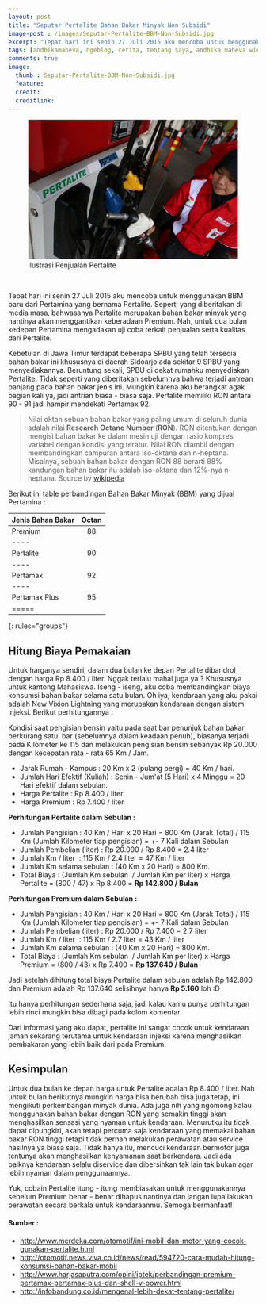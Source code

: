 ```yaml
---
layout: post
title: "Seputar Pertalite Bahan Bakar Minyak Non Subsidi"
image-post : /images/Seputar-Pertalite-BBM-Non-Subsidi.jpg
excerpt: "Tepat hari ini senin 27 Juli 2015 aku mencoba untuk menggunakan BBM baru dari Pertamina yang bernama Pertalite. Seperti yang diberitakan di media masa, bahwasanya Pertalite merupakan bahan bakar minyak yang nantinya akan menggantikan keberadaan Premium. Nah, untuk dua bulan kedepan Pertamina mengadakan uji coba terkait penjualan serta kualitas dari Pertalite."
tags: [andhikamaheva, ngeblog, cerita, tentang saya, andhika maheva wicaksono, programmer indonesia, pertalite, harga pertalite, andhikamaheva.com]
comments: true
image:
  thumb : Seputar-Pertalite-BBM-Non-Subsidi.jpg
  feature:
  credit:
  creditlink:
---
```

<figure>
	<img src="/images/Seputar-Pertalite-BBM-Non-Subsidi.jpg"/>
	<figcaption>Ilustrasi Penjualan Pertalite</figcaption>
</figure>
<br>

Tepat hari ini senin 27 Juli 2015 aku mencoba untuk menggunakan BBM baru dari Pertamina yang bernama Pertalite. Seperti yang diberitakan di media masa, bahwasanya Pertalite merupakan bahan bakar minyak yang nantinya akan menggantikan keberadaan Premium. Nah, untuk dua bulan kedepan Pertamina mengadakan uji coba terkait penjualan serta kualitas dari Pertalite.

Kebetulan di Jawa Timur terdapat beberapa SPBU yang telah tersedia bahan bakar ini khususnya di daerah Sidoarjo ada sekitar 9 SPBU yang menyediakannya. Beruntung sekali, SPBU di dekat rumahku menyediakan Pertalite. Tidak seperti yang diberitakan sebelumnya bahwa terjadi antrean panjang pada bahan bakar jenis ini. Mungkin karena aku berangkat agak pagian kali ya, jadi antrian biasa - biasa saja. Pertalite memiliki RON antara 90 - 91 jadi hampir mendekati Pertamax 92.

> Nilai oktan sebuah bahan bakar yang paling umum di seluruh dunia adalah nilai <b>Research Octane Number</b> (<b>RON</b>). RON ditentukan dengan mengisi bahan bakar ke dalam mesin uji dengan rasio kompresi variabel dengan kondisi yang teratur. Nilai RON diambil dengan membandingkan campuran antara iso-oktana dan n-heptana. Misalnya, sebuah bahan bakar dengan RON 88 berarti 88% kandungan bahan bakar itu adalah iso-oktana dan 12%-nya n-heptana.
Source by [wikipedia](https://id.wikipedia.org/wiki/Oktan)


Berikut ini table perbandingan Bahan Bakar Minyak (BBM) yang dijual Pertamina :

| Jenis Bahan Bakar | Octan |
|:--------|:-------:|
| Premium   | 88   |
|----
| Pertalite   | 90   |
|----
| Pertamax   | 92   |
|----
| Pertamax Plus   | 95   |
|=====
{: rules="groups"}


## Hitung Biaya Pemakaian

Untuk harganya sendiri, dalam dua bulan ke depan Pertalite dibandrol dengan harga Rp 8.400 / liter. Nggak terlalu mahal juga ya ? Khususnya untuk kantong Mahasiswa. Iseng - iseng, aku coba membandingkan biaya konsumsi bahan bakar selama satu bulan. Oh iya, kendaraan yang aku pakai adalah New Vixion Lightning yang merupakan kendaraan dengan sistem injeksi. Berikut perhitungannya :

Kondisi saat pengisian bensin yaitu pada saat bar penunjuk bahan bakar berkurang satu  bar (sebelumnya dalam keadaan penuh), biasanya terjadi pada Kilometer ke 115 dan melakukan pengisian bensin sebanyak Rp 20.000 dengan kecepatan rata - rata 65 Km / Jam.
<ul>
	<li>Jarak Rumah - Kampus : 20 Km x 2 (pulang pergi) = 40 Km / hari.</li>
	<li>Jumlah Hari Efektif (Kuliah) : Senin - Jum'at (5 Hari) x 4 Minggu = 20 Hari efektif dalam sebulan.</li>
	<li>Harga Pertalite : Rp 8.400 / liter</li>
	<li>Harga Premium : Rp 7.400 / liter</li>
</ul>
<strong>Perhitungan Pertalite dalam Sebulan :</strong>
<ul>
	<li>Jumlah Pengisian : 40 Km / Hari x 20 Hari = 800 Km (Jarak Total) / 115 Km (Jumlah Kilometer tiap pengisian) = +- 7 Kali dalam Sebulan</li>
	<li>Jumlah Pembelian (liter) : Rp 20.000 / Rp 8.400 = 2.4 liter</li>
	<li>Jumlah Km / liter  : 115 Km / 2.4 liter = 47 Km / liter</li>
	<li>Jumlah Km selama sebulan : (40 Km x 20 Hari) = 800 Km.</li>
	<li>Total Biaya : (Jumlah Km sebulan  / Jumlah Km per liter) x Harga Pertalite = (800 / 47) x Rp 8.400 = <strong>Rp 142.800 / Bulan</strong></li>
</ul>
<strong>Perhitungan Premium dalam Sebulan :</strong>
<ul>
	<li>Jumlah Pengisian : 40 Km / Hari x 20 Hari = 800 Km (Jarak Total) / 115 Km (Jumlah Kilometer tiap pengisian) = +- 7 Kali dalam Sebulan</li>
	<li>Jumlah Pembelian (liter) : Rp 20.000 / Rp 7.400 = 2.7 liter</li>
	<li>Jumlah Km / liter  : 115 Km / 2.7 liter = 43 Km / liter</li>
	<li>Jumlah Km selama sebulan : (40 Km x 20 Hari) = 800 Km.</li>
	<li>Total Biaya : (Jumlah Km sebulan  / Jumlah Km per liter) x Harga Premium = (800 / 43) x Rp 7.400 = <strong>Rp 137.640 / Bulan</strong></li>
</ul>
Jadi setelah dihitung total biaya Pertalite dalam sebulan adalah Rp 142.800 dan Premium adalah Rp 137.640 selisihnya hanya <strong>Rp 5.160</strong> loh :D

Itu hanya perhitungan sederhana saja, jadi kalau kamu punya perhitungan lebih rinci mungkin bisa dibagi pada kolom komentar.

Dari informasi yang aku dapat, pertalite ini sangat cocok untuk kendaraan jaman sekarang terutama untuk kendaraan injeksi karena menghasilkan pembakaran yang lebih baik dari pada Premium.

## Kesimpulan

Untuk dua bulan ke depan harga untuk Pertalite adalah Rp 8.400 / liter. Nah untuk bulan berikutnya mungkin harga bisa berubah bisa juga tetap, ini mengikuti perkembangan minyak dunia. Ada juga nih yang ngomong kalau menggunakan bahan bakar dengan RON yang semakin tinggi akan menghasilkan sensasi yang nyaman untuk kendaraan. Menurutku itu tidak dapat dipungkiri, akan tetapi percuma saja kendaraan yang memakai bahan bakar RON tinggi tetapi tidak pernah melakukan perawatan atau service hasilnya ya biasa saja. Tidak hanya itu, mencuci kendaraan bermotor juga tentunya akan menghasilkan kenyamanan saat berkendara. Jadi ada baiknya kendaraan selalu diservice dan dibersihkan tak lain tak bukan agar lebih nyaman dalam penggunaannya.

Yuk, cobain Pertalite itung - itung membiasakan untuk menggunakannya sebelum Premium benar - benar dihapus nantinya dan jangan lupa lakukan perawatan secara berkala untuk kendaraanmu. Semoga bermanfaat!

#### Sumber :

<ul>
	<li><a href="http://www.merdeka.com/otomotif/ini-mobil-dan-motor-yang-cocok-gunakan-pertalite.html" target="_blank">http://www.merdeka.com/otomotif/ini-mobil-dan-motor-yang-cocok-gunakan-pertalite.html</a></li>
	<li><a href="http://otomotif.news.viva.co.id/news/read/594720-cara-mudah-hitung-konsumsi-bahan-bakar-mobil" target="_blank">http://otomotif.news.viva.co.id/news/read/594720-cara-mudah-hitung-konsumsi-bahan-bakar-mobil</a></li>
	<li><a href="http://www.harjasaputra.com/opini/iptek/perbandingan-premium-pertamax-pertamax-plus-dan-shell-v-power.html" target="_blank">http://www.harjasaputra.com/opini/iptek/perbandingan-premium-pertamax-pertamax-plus-dan-shell-v-power.html</a></li>
	<li><a href="http://infobandung.co.id/mengenal-lebih-dekat-tentang-pertalite/" target="_blank">http://infobandung.co.id/mengenal-lebih-dekat-tentang-pertalite/</a></li>
</ul>
